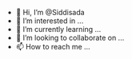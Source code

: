 - 👋 Hi, I’m @Siddisada
- 👀 I’m interested in ...
- 🌱 I’m currently learning ...
- 💞️ I’m looking to collaborate on ...
- 📫 How to reach me ...

<!---
Siddisada/Siddisada is a ✨ special ✨ repository because its `README.md` (this file) appears on your GitHub profile.
You can click the Preview link to take a look at your changes.
--->
